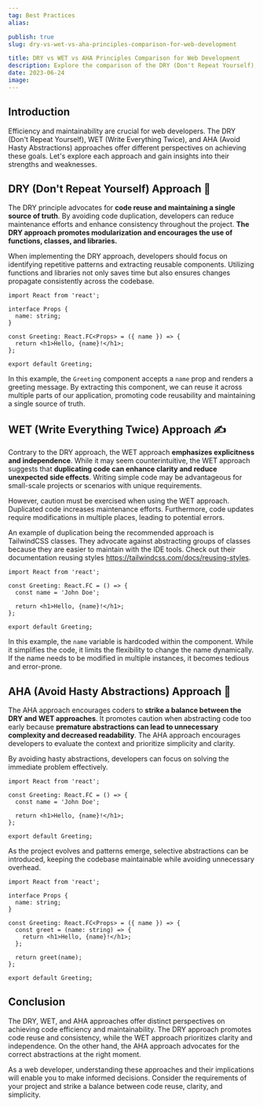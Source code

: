 ```yaml
---
tag: Best Practices
alias:

publish: true
slug: dry-vs-wet-vs-aha-principles-comparison-for-web-development

title: DRY vs WET vs AHA Principles Comparison for Web Development
description: Explore the comparison of the DRY (Don't Repeat Yourself), WET (Write Everything Twice), and AHA (Avoid Hasty Abstractions) principles in web development.
date: 2023-06-24
image:
---
```


## Introduction
Efficiency and maintainability are crucial for web developers. The DRY (Don't Repeat Yourself), WET (Write Everything Twice), and AHA (Avoid Hasty Abstractions) approaches offer different perspectives on achieving these goals. Let's explore each approach and gain insights into their strengths and weaknesses.

## DRY (Don't Repeat Yourself) Approach 👥
The DRY principle advocates for **code reuse and maintaining a single source of truth**. By avoiding code duplication, developers can reduce maintenance efforts and enhance consistency throughout the project. **The DRY approach promotes modularization and encourages the use of functions, classes, and libraries.**

When implementing the DRY approach, developers should focus on identifying repetitive patterns and extracting reusable components. Utilizing functions and libraries not only saves time but also ensures changes propagate consistently across the codebase.

```tsx
import React from 'react';

interface Props {
  name: string;
}

const Greeting: React.FC<Props> = ({ name }) => {
  return <h1>Hello, {name}!</h1>;
};

export default Greeting;

```

In this example, the `Greeting` component accepts a `name` prop and renders a greeting message. By extracting this component, we can reuse it across multiple parts of our application, promoting code reusability and maintaining a single source of truth.

## WET (Write Everything Twice) Approach ✍️
Contrary to the DRY approach, the WET approach **emphasizes explicitness and independence**. While it may seem counterintuitive, the WET approach suggests that **duplicating code can enhance clarity and reduce unexpected side effects**. Writing simple code may be advantageous for small-scale projects or scenarios with unique requirements. 

However, caution must be exercised when using the WET approach. Duplicated code increases maintenance efforts. Furthermore, code updates require modifications in multiple places, leading to potential errors.

An example of duplication being the recommended approach is TailwindCSS classes. They advocate against abstracting groups of classes because they are easier to maintain with the IDE tools. Check out their documentation reusing styles https://tailwindcss.com/docs/reusing-styles.

```tsx
import React from 'react';

const Greeting: React.FC = () => {
  const name = 'John Doe';

  return <h1>Hello, {name}!</h1>;
};

export default Greeting;
```

In this example, the `name` variable is hardcoded within the component. While it simplifies the code, it limits the flexibility to change the name dynamically. If the name needs to be modified in multiple instances, it becomes tedious and error-prone.

## AHA (Avoid Hasty Abstractions) Approach 🤔
The AHA approach encourages coders to **strike a balance between the DRY and WET approaches**. It promotes caution when abstracting code too early because **premature abstractions can lead to unnecessary complexity and decreased readability**. The AHA approach encourages developers to evaluate the context and prioritize simplicity and clarity.

By avoiding hasty abstractions, developers can focus on solving the immediate problem effectively.

```tsx
import React from 'react';

const Greeting: React.FC = () => {
  const name = 'John Doe';

  return <h1>Hello, {name}!</h1>;
};

export default Greeting;
```

As the project evolves and patterns emerge, selective abstractions can be introduced, keeping the codebase maintainable while avoiding unnecessary overhead.

```tsx
import React from 'react';

interface Props {
  name: string;
}

const Greeting: React.FC<Props> = ({ name }) => {
  const greet = (name: string) => {
    return <h1>Hello, {name}!</h1>;
  };

  return greet(name);
};

export default Greeting;

```

## Conclusion
The DRY, WET, and AHA approaches offer distinct perspectives on achieving code efficiency and maintainability. The DRY approach promotes code reuse and consistency, while the WET approach prioritizes clarity and independence. On the other hand, the AHA approach advocates for the correct abstractions at the right moment.

As a web developer, understanding these approaches and their implications will enable you to make informed decisions. Consider the requirements of your project and strike a balance between code reuse, clarity, and simplicity.